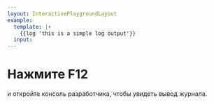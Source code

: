 ```yaml
---
layout: InteractivePlaygroundLayout
example:
  template: |+
    {{log 'this is a simple log output'}}
  input:
---
```


# Нажмите F12

и откройте консоль разработчика, чтобы увидеть вывод журнала.

